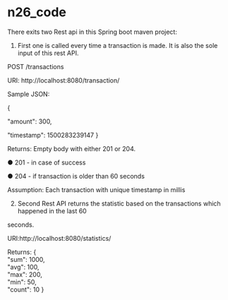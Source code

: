 # n26_code

There exits two Rest api in this Spring boot maven project:

1) First one is called every time a transaction is made. It is also the sole input of this rest API. 

POST /transactions

URI: http://localhost:8080/transaction/

Sample JSON:

{

"amount": 300,

"timestamp": 1500283239147
}

Returns: Empty body with either 201 or 204.

● 201 - in case of success

● 204 - if transaction is older than 60 seconds

Assumption: Each transaction with unique timestamp in millis

2) Second Rest API returns the statistic based on the transactions which happened in the last 60

seconds.

URI:http://localhost:8080/statistics/

Returns:
{        
"sum": 1000,        
"avg": 100,        
"max": 200,        
"min": 50,        
"count": 10 
} 
